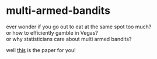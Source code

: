 # multi-armed-bandits
ever wonder if you go out to eat at the same spot too much?  
or how to efficiently gamble in Vegas?  
or why statisticians care about multi armed bandits?

well [this](multiArmedBandit.pdf) is the paper for you!

